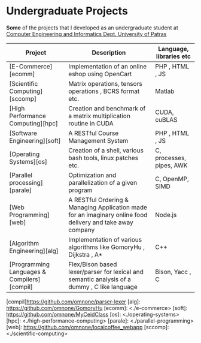# Undergraduate Projects

**Some** of the projects that I developed as an undergraduate student at [Computer Engineering and Informatics Dept. University of Patras](https://www.ceid.upatras.gr/)

Project  | Description | Language, libraries etc
------------- | ------------- | ------------
[E-Commerce][ecomm]  |  Implementation of an online eshop using OpenCart |PHP , HTML , JS
[Scientific Computing][sccomp]  |  Matrix operations, tensors operations , BCRS format etc. | Matlab
[High Performance Computing][hpc] | Creation and benchmark of a matrix multiplication routine in CUDA | CUDA, cuBLAS
[Software Engineering][soft] |  A RESTful Course Management System | PHP , HTML , JS
[Operating Systems][os] | Creation of a shell, various bash tools, linux patches etc. | C, processes, pipes, AWK
[Parallel processing][parale] | Optimization and parallelization of a given program | C, OpenMP, SIMD
[Web Programming][web] | A RESTful Ordering & Managing Application made for an imaginary online food delivery and take away company | Node.js
[Algorithm Engineering][alg] | Implementation of various algorithms like GomoryHu , Dijkstra , A* | C++
[Programming Languages & Compilers][compil] | Flex/Bison based lexer/parser for lexical and semantic analysis of a dummy , C like language| Bison, Yacc , C

[compil]<https://github.com/omnone/parser-lexer>
[alg]: <https://github.com/omnone/GomoryHu>
[ecomm]: <./e-commerce>
[soft]: <https://github.com/omnone/MyCeidClass>
[os]: <./operating-systems>
[hpc]: <./high-performance-computing>
[parale]: <./parallel-programming>
[web]: <https://github.com/omnone/localcoffee_webapp>
[sccomp]: <./scientific-computing>

